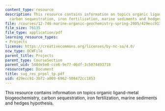 ```yaml
---
content_type: resource
description: This resource contains information on topics organic ligand-metal biogeochemistry,
  carbon sequestration, iron fertilization, marine sediments and hedges hypothesis.
file: /courses/12-746-marine-organic-geochemistry-spring-2005/429ecc913b72a0096962508472cc1853_sug_res_prpsl_tp.pdf
file_size: 76135
file_type: application/pdf
learning_resource_types:
- Projects
license: https://creativecommons.org/licenses/by-nc-sa/4.0/
ocw_type: OCWFile
parent_title: Projects
parent_type: CourseSection
parent_uid: 548de5e0-cce6-9e77-d6df-3c5074493718
resourcetype: Document
title: sug_res_prpsl_tp.pdf
uid: 429ecc91-3b72-a009-6962-508472cc1853
---
```

This resource contains information on topics organic ligand-metal biogeochemistry, carbon sequestration, iron fertilization, marine sediments and hedges hypothesis.